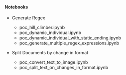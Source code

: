 
#### Notebooks

- Generate Regex
  - poc_hill_climber.ipynb
  - poc_dynamic_individual.ipynb
  - poc_dynamic_individual_with_static_ending.ipynb
  - poc_generate_multiple_regex_expressions.ipynb

- Split Documents by change in format
  - poc_convert_text_to_image.ipynb
  - poc_split_text_on_changes_in_format.ipynb
